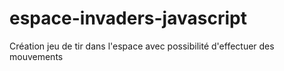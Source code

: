 # espace-invaders-javascript
Création jeu de tir dans l'espace avec possibilité d'effectuer des mouvements
